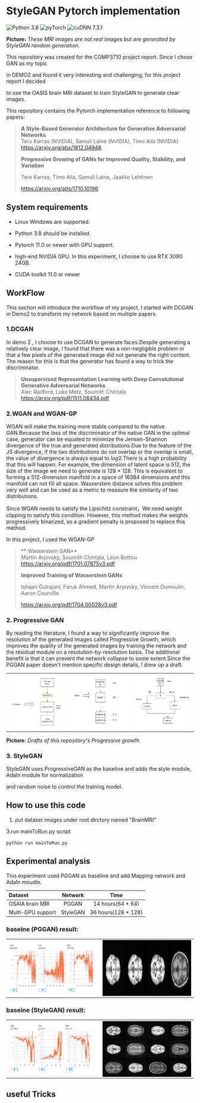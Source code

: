 # StyleGAN Pytorch implementation

![Python 3.8](https://img.shields.io/badge/python-3.8-green.svg?style=plastic)
![pyTorch](https://img.shields.io/badge/pytorch-11.0-green.svg?style=plastic)
![cuDNN 7.3.1](https://img.shields.io/badge/tensorboard-7.3.1-green.svg?style=plastic)  

**Picture:** *These MRI images are not real images but are generated by StyleGAN random generation.*

This repository was created for the COMP3710 project report. Since I chose GAN as my topic

 in DEMO2 and found it very interesting and challenging, for this project report I decided 

to use the OASIS brain MRI dataset to train StyleGAN to generate clear images.

This repository contains the  Pytorch implementation reference to following papers:

> **A Style-Based Generator Architecture for Generative Adversarial Networks**<br>
> Tero Karras (NVIDIA), Samuli Laine (NVIDIA), Timo Aila (NVIDIA)<br>
> https://arxiv.org/abs/1812.04948
>
> **Progressive Growing of GANs for Improved Quality, Stability, and Variation**<br>
>
> Tero Karras, Timo Aila, Samuli Laine, Jaakko Lehtinen<br>
>
> https://arxiv.org/abs/1710.10196



## System requirements

* Linux Windows are supported.

* Python 3.8 should be installed.

* Pytorch 11.0 or newer with GPU support.

* high-end NVIDIA GPU. In this experiment, I choose to use RTX 3090 24GB.

* CUDA toolkit 11.0 or newer

  

## WorkFlow

This section will introduce the workflow of my project, I started with DCGAN in Demo2 to transform my network based on multiple papers.

### 1.DCGAN

In demo 2 , I choose to use DCGAN to generate faces.Despite generating a relatively clear image, I found that there was a non-negligible problem in that a few pixels of the generated image did not generate the right content. The reason for this is that the generator has found a way to trick the discriminator.

> **Unsupervised Representation Learning with Deep Convolutional Generative Adversarial Networks**<br>
> Alec Radford, Luke Metz, Soumith Chintala<br>
> https://arxiv.org/pdf/1511.06434.pdf


### 2.WGAN and WGAN-GP

WGAN will make the training more stable compared to the native GAN.Because the loss of the discriminator of the native GAN in the optimal case, generator can be equated to minimize the Jensen-Shannon divergence of the true and generated distributions.Due to the feature of the JS divergence, if the two distributions do not overlap or the overlap is small, the value of divergence is always equal to $log {2}$.There is a high probability that this will happen.
For example,  the dimension of latent space is 512, the size of the image we need to generate is 128 * 128. This is equivalent to forming a 512-dimension manifold in a space of 16384 dimensions and this manifold can not fill all space.
Wasserstein distance solves this problem very well and can be used as a metric to measure the similarity of two distributions.

Since WGAN needs to satisfy the Lipschitz constraint，We need weight clipping to satisfy this condition.  However, this method makes the weights progressively binarized, so a gradient penalty is proposed to replace this method.

In this project, I used the WGAN-GP

> ** Wasserstein GAN**<br>
> Martin Arjovsky, Soumith Chintala, Léon Bottou<br>
> https://arxiv.org/pdf/1701.07875v3.pdf
>
> **Improved Training of Wasserstein GANs**<br>
>
> Ishaan Gulrajani, Faruk Ahmed, Martin Arjovsky, Vincent Dumoulin, Aaron Courville<br>
>
> https://arxiv.org/pdf/1704.00028v3.pdf


### 2. Progressive GAN

By reading the literature, I found a way to significantly improve the resolution of the generated images called Progressive Growth, which improves the quality of the generated images by training the network and the residual module on a resolution-by-resolution basis. The additional benefit is that it can prevent the network collapse to some extent.Since the PGGAN paper doesn't mention specific design details, I drew up a draft.
 
<table>
    <tr>
        <td ><center><img src="./img/pgD1.png" width = "250" height = "150" alt="d1" align=center /></td>
        <td ><center><img src="./img/pgD2.png" width = "250" height = "150" alt="d1" align=center /></td>
        <td ><center><img src="./img/pgD3.png" width = "250" height = "150" alt="d1" align=center /></td>
    </tr>
</table>

**Picture:** *Drafts of this repository's Progressive growth.*

###  3. StyleGAN

StyleGAN uses ProgressiveGAN as the baseline and adds the style module, AdaIn module for normalization

and random noise to control the training model.




## How to use this code

1. put dataset images under root dirctory named "BrainMRI"  
 
3.run mainToRun.py script

```shell
python run mainToRun.py
```


## Experimental analysis

This experiment used PGGAN as baseline and add Mapping network and AdaIn moudle.

| Dataset                           | Network                                       | Time                      |
| :-------------------------------- | :-------------------------------------------: | :-----------------------: |
| OSAIA brain MRI                   | PGGAN                                         | 14 hours(64 * 64)         |
| Multi-GPU support                 | StyleGAN                                      | 36 hours(128 * 128)       |


### baseine (PGGAN) result:
<table>
    <tr>
        <td ><center><img src="./img/pgLoss.png" width = "250" height = "150" alt="d1" align=center /></td>
        <td ><center><img src="./img/pgImg.png" width = "250" height = "150" alt="d1" align=center /></td>
    </tr>
</table>

### baseine (StyleGAN) result:
<table>
    <tr>
        <td ><center><img src="./img/sgLoss.png" width = "250" height = "150" alt="d1" align=center /></td>
        <td ><center><img src="./img/sgImg.png" width = "250" height = "150" alt="d1" align=center /></td>
    </tr>
</table>


## useful Tricks



